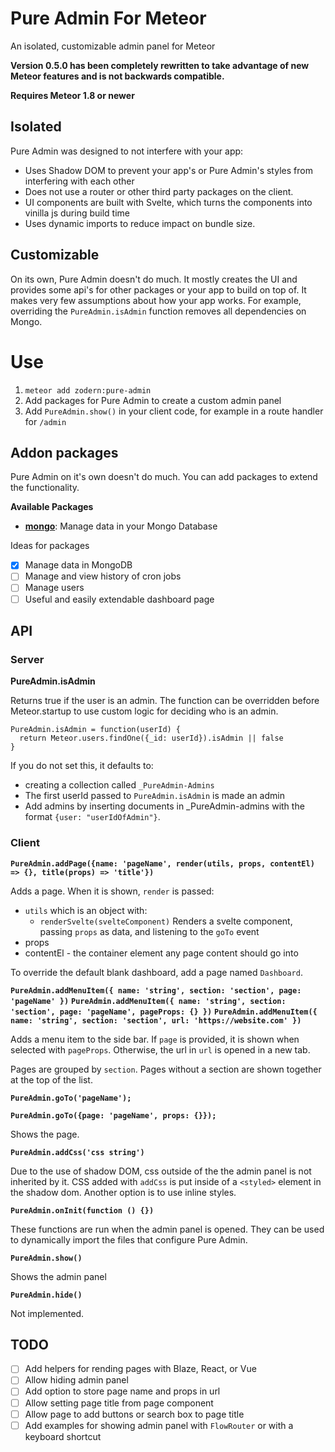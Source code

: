 # Pure Admin For Meteor
An isolated, customizable admin panel for Meteor

**Version 0.5.0 has been completely rewritten to take advantage of new Meteor features and is not backwards compatible.**

**Requires Meteor 1.8 or newer**

## Isolated
Pure Admin was designed to not interfere with your app:

- Uses Shadow DOM to prevent your app's or Pure Admin's styles from interfering with each other
- Does not use a router or other third party packages on the client.
- UI components are built with Svelte, which turns the components into vinilla js during build time
- Uses dynamic imports to reduce impact on bundle size.

## Customizable

On its own, Pure Admin doesn't do much. It mostly creates the UI and provides some api's for other packages or your app to build on top of. It makes very few assumptions about how your app works. For example, overriding the `PureAdmin.isAdmin` function removes all dependencies on Mongo.

# Use

1. `meteor add zodern:pure-admin`
2. Add packages for Pure Admin to create a custom admin panel
3. Add `PureAdmin.show()` in your client code, for example in a route handler for `/admin`

## Addon packages

Pure Admin on it's own doesn't do much. You can add packages to extend the functionality.

**Available Packages**
- **[mongo](https://atmospherejs.com/zodern/pureadmin-mongo)**: Manage data in your Mongo Database

Ideas for packages
- [x] Manage data in MongoDB
- [ ] Manage and view history of cron jobs
- [ ] Manage users
- [ ] Useful and easily extendable dashboard page

## API

### Server

__PureAdmin.isAdmin__

Returns true if the user is an admin. The function can be overridden before Meteor.startup to use custom logic for deciding who is an admin.

```
PureAdmin.isAdmin = function(userId) {
  return Meteor.users.findOne({_id: userId}).isAdmin || false
}
```

If you do not set this, it defaults to:
- creating a collection called `_PureAdmin-Admins`
- The first userId passed to `PureAdmin.isAdmin` is made an admin
- Add admins by inserting documents in _PureAdmin-admins with the format `{user: "userIdOfAdmin"}`.

### Client

__`PureAdmin.addPage({name: 'pageName', render(utils, props, contentEl) => {}, title(props) => 'title'})`__

Adds a page. When it is shown, `render` is passed:
- `utils` which is an object with:
  - `renderSvelte(svelteComponent)` Renders a svelte component, passing `props` as data, and listening to the `goTo` event
- props
- contentEl - the container element any page content should go into

To override the default blank dashboard, add a page named `Dashboard`.

__`PureAdmin.addMenuItem({ name: 'string', section: 'section', page: 'pageName' })`__
__`PureAdmin.addMenuItem({ name: 'string', section: 'section', page: 'pageName', pageProps: {} })`__
__`PureAdmin.addMenuItem({ name: 'string', section: 'section', url: 'https://website.com' })`__

Adds a menu item to the side bar. If `page` is provided, it is shown when selected with `pageProps`. Otherwise, the url in `url` is opened in a new tab.

Pages are grouped by `section`. Pages without a section are shown together at the top of the list.

__`PureAdmin.goTo('pageName');`__

__`PureAdmin.goTo({page: 'pageName', props: {}});`__

Shows the page.

__`PureAdmin.addCss('css string')`__

Due to the use of shadow DOM, css outside of the the admin panel is not inherited by it. CSS added with `addCss` is put inside of a `<styled>` element in the shadow dom. Another option is to use inline styles.

__`PureAdmin.onInit(function () {})`__

These functions are run when the admin panel is opened. They can be used to dynamically import the files that configure Pure Admin.

__`PureAdmin.show()`__

Shows the admin panel

__`PureAdmin.hide()`__

Not implemented.

## TODO

- [ ] Add helpers for rending pages with Blaze, React, or Vue
- [ ] Allow hiding admin panel
- [ ] Add option to store page name and props in url
- [ ] Allow setting page title from page component
- [ ] Allow page to add buttons or search box to page title
- [ ] Add examples for showing admin panel with `FlowRouter` or with a keyboard shortcut
